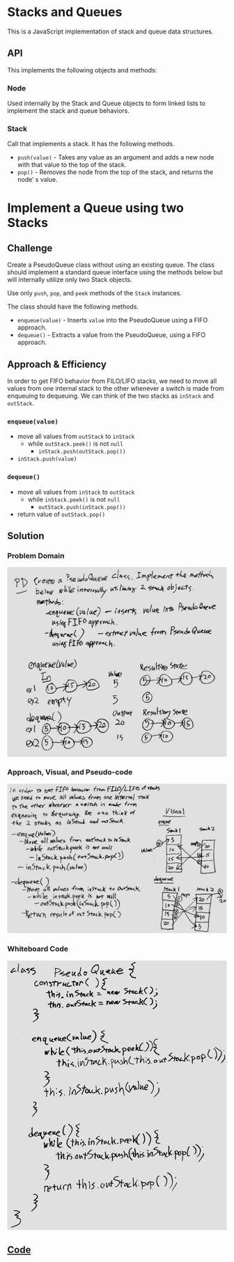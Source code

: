# Stacks and Queues

This is a JavaScript implementation of stack and queue data structures.

## API
<!-- Description of each method publicly available to your Stack and Queue-->

This implements the following objects and methods:

### Node

Used internally by the Stack and Queue objects to form linked lists to implement the stack and queue behaviors.

### Stack

Call that implements a stack.  It has the following methods.

* `push(value)` - Takes any value as an argument and adds a new node with that value to the top of the stack.
* `pop()` - Removes the node from the top of the stack, and returns the node’ s value.

# Implement a Queue using two Stacks

## Challenge
Create a PseudoQueue class without using an existing queue.  The class should implement a standard queue interface using the methods below but will internally utilize only two Stack objects.

Use only `push`, `pop`, and `peek` methods of the `Stack` instances.

The class should have the following methods.

* `enqueue(value)` - Inserts `value` into the PseudoQueue using a FIFO approach.
* `dequeue()` - Extracts a value from the PseudoQueue, using a FIFO approach.

## Approach & Efficiency
<!-- What approach did you take? Why? What is the Big O space/time for this approach? -->

In order to get FIFO behavior from FILO/LIFO stacks, we need to move
all values from one internal stack to the other whenever a switch is made from enqueuing to dequeuing.  We can think of the two stacks as
`inStack` and `outStack`.

### `enqueue(value)`

* move all values from `outStack` to `inStack`
  * while `outStack.peek()` is not `null`
    * `inStack.push(outStack.pop())`
* `inStack.push(value)`

### `dequeue()`

* move all values from `inStack` to `outStack`
  * while `inStack.peek()` is not `null`
    * `outStack.push(inStack.pop())`
* return value of `outStack.pop()`

## Solution
<!-- Embedded whiteboard image -->

### Problem Domain

![Problem Domain and Examples](../../../assets/queue-with-stacks-pd-io.jpg "Problem Domain and Examples")

### Approach, Visual, and Pseudo-code

![Approach and Pseudo-code](../../../assets/queue-with-stacks-approach-pseudo-visual.jpg "Approach and Pseudo-code")

### Whiteboard Code

![Whiteboard Code](../../../assets/queue-with-stacks-code.jpg "Approach and Pseudo-code")

## [Code](queueWithStacks/queue-with-stacks.js)
